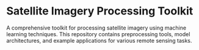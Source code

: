 # Satellite Imagery Processing Toolkit

A comprehensive toolkit for processing satellite imagery using machine learning techniques. This repository contains preprocessing tools, model architectures, and example applications for various remote sensing tasks.
